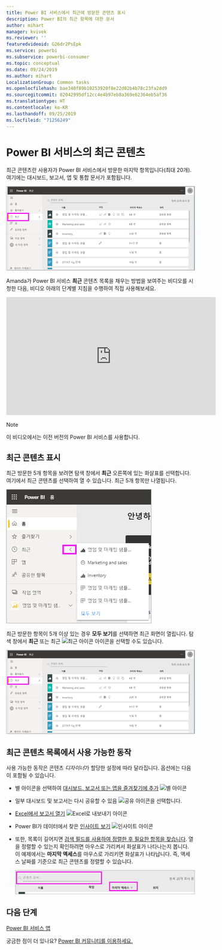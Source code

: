 ```yaml
---
title: Power BI 서비스에서 최근에 방문한 콘텐츠 표시
description: Power BI의 최근 항목에 대한 문서
author: mihart
manager: kvivek
ms.reviewer: ''
featuredvideoid: G26dr2PsEpk
ms.service: powerbi
ms.subservice: powerbi-consumer
ms.topic: conceptual
ms.date: 09/24/2019
ms.author: mihart
LocalizationGroup: Common tasks
ms.openlocfilehash: bae340f89b10253920f8e22d02b4b78c23fa2dd9
ms.sourcegitcommit: 02042995df12cc4e4b97eb8a369e62364eb5af36
ms.translationtype: HT
ms.contentlocale: ko-KR
ms.lasthandoff: 09/25/2019
ms.locfileid: "71256249"
---
```

# <a name="recent-content-in-the-power-bi-service"></a>Power BI 서비스의 **최근** 콘텐츠
최근 콘텐츠란 사용자가 Power BI 서비스에서 방문한 마지막 항목입니다(최대 20개).  여기에는 대시보드, 보고서, 앱 및 통합 문서가 포함됩니다.

![최근 콘텐츠 창](./media/end-user-recent/power-bi-recent.png)

Amanda가 Power BI 서비스 **최근** 콘텐츠 목록을 채우는 방법을 보여주는 비디오를 시청한 다음, 비디오 아래의 단계별 지침을 수행하여 직접 사용해보세요.

<iframe width="560" height="315" src="https://www.youtube.com/embed/G26dr2PsEpk" frameborder="0" allowfullscreen></iframe>

> [!NOTE]
> 이 비디오에서는 이전 버전의 Power BI 서비스를 사용합니다.

## <a name="display-recent-content"></a>최근 콘텐츠 표시
최근 방문한 5개 항목을 보려면 탐색 창에서 **최근** 오른쪽에 있는 화살표를 선택합니다.  여기에서 최근 콘텐츠를 선택하여 열 수 있습니다. 최근 5개 항목만 나열됩니다.

![최근 콘텐츠 플라이아웃](./media/end-user-recent/power-bi-recent-flyout.png)

최근 방문한 항목이 5개 이상 있는 경우 **모두 보기**를 선택하면 최근 화면이 열립니다. 탐색 창에서 **최근** 또는 최근 ![최근 아이콘](./media/end-user-recent/power-bi-icon.png) 아이콘을 선택할 수도 있습니다.

![모든 최근 콘텐츠 표시](./media/end-user-recent/power-bi-recent.png)

## <a name="actions-available-from-the-recent-content-list"></a>**최근** 콘텐츠 목록에서 사용 가능한 동작
사용 가능한 동작은 콘텐츠 *디자이너*가 할당한 설정에 따라 달라집니다. 옵션에는 다음이 포함될 수 있습니다.
* 별 아이콘을 선택하여 [대시보드, 보고서 또는 앱을 즐겨찾기에 추가](end-user-favorite.md) ![별 아이콘](./media/end-user-shared-with-me/power-bi-star-icon.png)
* 일부 대시보드 및 보고서는 다시 공유할 수 있음  ![공유 아이콘](./media/end-user-shared-with-me/power-bi-share-icon-new.png)을 선택합니다.
* [Excel에서 보고서 열기](end-user-export.md) ![Excel로 내보내기 아이콘](./media/end-user-shared-with-me/power-bi-excel.png) 
* Power BI가 데이터에서 찾은 [인사이트 보기](end-user-insights.md) ![인사이트 아이콘](./media/end-user-shared-with-me/power-bi-insights.png)
* 또한, 목록이 길어지면 [검색 필드를 사용하여 정렬한 후 필요한 항목을 찾습니다](end-user-search-sort.md). 열을 정렬할 수 있는지 확인하려면 마우스로 가리켜서 화살표가 나타나는지 봅니다. 이 예제에서는 **마지막 액세스**를 마우스로 가리키면 화살표가 나타납니다. 즉, 액세스 날짜를 기준으로 최근 콘텐츠를 정렬할 수 있습니다. 

    ![모든 최근 콘텐츠 정렬](./media/end-user-recent/power-bi-recent-sort.png)


## <a name="next-steps"></a>다음 단계
[Power BI 서비스 앱](end-user-apps.md)

궁금한 점이 더 있나요? [Power BI 커뮤니티를 이용하세요.](http://community.powerbi.com/)


